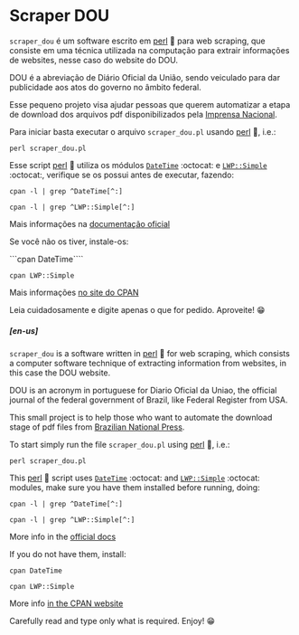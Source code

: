 # Scraper DOU

 

`scraper_dou` é um software escrito em [perl](http://www.perl.org "The Perl Programming Language") :camel: para web scraping, que consiste em uma técnica utilizada na computação para extrair informações de websites, nesse caso do website do DOU.

DOU é a abreviação de Diário Oficial da União, sendo veiculado para dar publicidade aos atos do governo no âmbito federal.

Esse pequeno projeto visa ajudar pessoas que querem automatizar a etapa de download dos arquivos pdf disponibilizados pela [Imprensa Nacional](http://portal.imprensanacional.gov.br).

Para iniciar basta executar o arquivo `scraper_dou.pl` usando [perl](http://www.perl.org "The Perl Programming Language") :camel:, i.e.:

```perl scraper_dou.pl```

Esse script [perl](http://www.perl.org "The Perl Programming Language") :camel: utiliza os módulos [`DateTime`](http://github.com/houseabsolute/DateTime.pm "A date and time object for Perl") :octocat: e [`LWP::Simple`](http://github.com/libwww-perl/libwww-perl "Simple procedural interface to LWP") :octocat:, verifique se os possui antes de executar, fazendo:

```cpan -l | grep ^DateTime[^:]```

```cpan -l | grep ^LWP::Simple[^:]```

Mais informações na [documentação oficial](http://perldoc.perl.org/perlfaq3.html#How-do-I-find-which-modules-are-installed-on-my-system%3f "Perl Programming Documentation - FAQs - How do I find which modules are installed on my system?")

Se você não os tiver, instale-os:

```cpan DateTime````

```cpan LWP::Simple```

Mais informações [no site do CPAN](http://www.cpan.org/modules/INSTALL.html "Comprehensive Perl Archive Network - How to install CPAN modules")

Leia cuidadosamente e digite apenas o que for pedido. Aproveite! :grin:

 

##### [en-us]

`scraper_dou` is a software written in [perl](http://www.perl.org "The Perl Programming Language") :camel: for web scraping, which consists a computer software technique of extracting information from websites, in this case the DOU website.

DOU is an acronym in portuguese for Diario Oficial da Uniao, the official journal of the federal government of Brazil, like Federal Register from USA.

This small project is to help those who want to automate the download stage of pdf files from [Brazilian National Press](http://portal.imprensanacional.gov.br).

To start simply run the file `scraper_dou.pl` using [perl](http://www.perl.org "The Perl Programming Language") :camel:, i.e.:

```perl scraper_dou.pl```

This [perl](http://www.perl.org "The Perl Programming Language") :camel: script uses [`DateTime`](http://github.com/houseabsolute/DateTime.pm "A date and time object for Perl") :octocat: and [`LWP::Simple`](http://github.com/libwww-perl/libwww-perl "Simple procedural interface to LWP") :octocat: modules, make sure you have them installed before running, doing:

```cpan -l | grep ^DateTime[^:]```

```cpan -l | grep ^LWP::Simple[^:]```

More info in the [official docs](http://perldoc.perl.org/perlfaq3.html#How-do-I-find-which-modules-are-installed-on-my-system%3f "Perl Programming Documentation - FAQs - How do I find which modules are installed on my system?")

If you do not have them, install:

```cpan DateTime```

```cpan LWP::Simple```

More info [in the CPAN website](http://www.cpan.org/modules/INSTALL.html "Comprehensive Perl Archive Network - How to install CPAN modules")

Carefully read and type only what is required. Enjoy! :grin:
